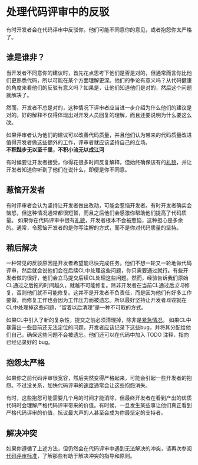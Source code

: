 # 处理代码评审中的反驳  

有时开发者会在代码评审中反驳你，他们可能不同意你的意见，或者抱怨你太严格了。   

## 谁是谁非？ 
当开发者不同意你的建议时，首先花点思考下他们是否是对的，但通常而言你比他们更熟悉代码，所以可能在某个方面理解更深。他们的争论有意义吗？从代码健康的角度来看他们的反驳有意义吗？如果是，让他们知道他们是对的，然后这个问题就解决了。  

然而，开发者不总是对的，这种情况下评审者应当进一步介绍为什么他们的建议是对的。好的解释不仅得体现出对开发人员回复的理解，而且还要说明为什么要这么改。   

如果评审者认为他们的建议可以改善代码质量，并且他们认为带来的代码质量改进值得开发者做这些额外的工作，评审者就应该坚持自己的立场。  
**不积跬步无以至千里，不积小流无以成江河**  

有时候要让开发者接受，你得花很多时间反复解释，但始终确保该有的[礼貌](comments.md#courtesy)，并让开发者知道你听到了他们在说什么，即便是你不同意。   

## 惹恼开发者

有时评审者会认为坚持让开发者做出改动，可能会惹恼开发者。有时开发者确实会恼怒，但这种情况通常都很短暂，而且之后他们会感激你帮助他们提高了代码质量。 如果你在代码评审中很有[礼貌](comments.md#courtesy)，开发者根本不会被惹恼，这种担心是多余的。通常，令惹恼开发者的是你写注解的方式，而不是你对代码质量的坚持。    

## 稍后解决

一种常见的反驳原因是开发者希望能尽快完成任务。他们不想一轮又一轮地做代码评审，然后就会说他们会在后续CL中处理这些问题，你只需要通过就行。有些开发者做的很好，他们会立马提交后续CL处理这些问题。然而，经验告诉我们原始CL通过之后拖的时间越久，就越不可能修复。除非开发者在当前CL通过后*立马*修复，否则他们就不可能修复。这并不是开发者不负责任，而是因为他们有好多工作要做，而修复工作也会因为工作压力而被遗忘。所以最好坚持让开发者*现在*就在CL中处理掉这些问题，“留着以后清理”是一种不可取的方式。   

如果CL中引入了新的复杂性，提交之前必须清理掉，除非是[紧急情况](../emergencies.md)。 如果CL中暴露出一些目前还无法定位的问题，开发者应该记录下这些bug，并将其分配给他们自己，确保这些问题不会被遗忘。他们还可以在代码中加入 TODO 注释，指向已经记录好的 bug。    

## 抱怨太严格

如果你之前代码评审很宽容，然后突然变得严格起来，可能会引起一些开发者的抱怨。不过没关系，加快代码评审的[速度](speed.md)通常会让这些抱怨消失。   

有时，这些抱怨可能需要几个月的时间才能消除，但最终开发者在看到产出的优质代码时会理解严格代码评审带来的价值。有时候，一旦发生某些事让他们真正看到严格代码评审的价值，抗议最大声的人甚至会成为你最坚定的支持者。   

## 解决冲突  

如果你遵循了上述方法，但仍然会在代码评审中遇到无法解决的冲突，请再次参阅[代码评审标准](standard.md)，了解那些有助于解决冲突的指导和原则。   

